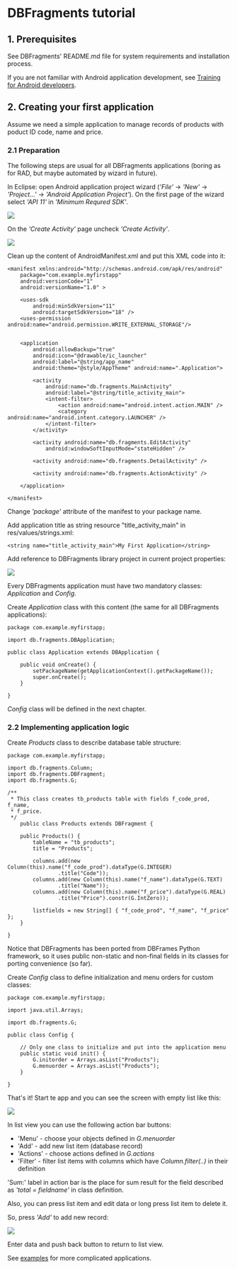 # DBFragments tutorial

## 1. Prerequisites

See DBFragments' README.md file for system requirements and installation process.

If you are not familiar with Android application development, see [Training for Android developers](http://developer.android.com/training/index.html).

## 2. Creating your first application

Assume we need a simple application to manage records of products with poduct ID code, name and price.

### 2.1 Preparation

The following steps are usual for all DBFragments applications (boring as for RAD, but maybe automated by wizard in future).

In Eclipse: open Android application project wizard (*'File'* -> *'New'* -> *'Project...'* -> *'Android Application Project'*).
On the first page of the wizard select *'API 11'* in *'Minimum Requred SDK'*.

![](img/image10.png)

On the *'Create Activity'* page uncheck *'Create Activity'*.

![](img/image20.png)

Clean up the content of AndroidManifest.xml and put this XML code into it:

	<manifest xmlns:android="http://schemas.android.com/apk/res/android"
	    package="com.example.myfirstapp"
	    android:versionCode="1"
	    android:versionName="1.0" >
	
	    <uses-sdk
	        android:minSdkVersion="11"
	        android:targetSdkVersion="18" />
	    <uses-permission android:name="android.permission.WRITE_EXTERNAL_STORAGE"/>
	
	
	    <application
	        android:allowBackup="true"
	        android:icon="@drawable/ic_launcher"
	        android:label="@string/app_name"
	        android:theme="@style/AppTheme" android:name=".Application">
	        
	        <activity
	            android:name="db.fragments.MainActivity"
	            android:label="@string/title_activity_main"> 
	            <intent-filter>
	                <action android:name="android.intent.action.MAIN" />
	                <category android:name="android.intent.category.LAUNCHER" />
	            </intent-filter>
	        </activity>
	        
	        <activity android:name="db.fragments.EditActivity"
	            android:windowSoftInputMode="stateHidden" />
	
	        <activity android:name="db.fragments.DetailActivity" />
	        
	        <activity android:name="db.fragments.ActionActivity" />
	        
	    </application>
	
	</manifest>

Change *'package'* attribute of the manifest to your package name.

Add application title as string resource "title_activity_main" in res/values/strings.xml:

	<string name="title_activity_main">My First Application</string>

Add reference to DBFragments library project in current project properties:
 
![](img/image30.png)

Every DBFragments application must have two mandatory classes: *Application* and *Config*.

Create *Application* class with this content (the same for all DBFragments applications):

    package com.example.myfirstapp;
    
    import db.fragments.DBApplication;
    
    public class Application extends DBApplication {
    	
    	public void onCreate() {
    		setPackageName(getApplicationContext().getPackageName());
    		super.onCreate();
    	}
    
    }
    
*Config* class will be defined in the next chapter.

    
### 2.2 Implementing application logic

Create *Products* class to describe database table structure:

    package com.example.myfirstapp;
    
    import db.fragments.Column;
    import db.fragments.DBFragment;
    import db.fragments.G;
    
    /**
     * This class creates tb_products table with fields f_code_prod, f_name,
     * f_price.
     */
        public class Products extends DBFragment {
    
    	public Products() {
    		tableName = "tb_products";
    		title = "Products";
    
    		columns.add(new Column(this).name("f_code_prod").dataType(G.INTEGER)
    				.title("Code"));
    		columns.add(new Column(this).name("f_name").dataType(G.TEXT)
    				.title("Name"));
    		columns.add(new Column(this).name("f_price").dataType(G.REAL)
    				.title("Price").constr(G.IntZero));
    
    		listfields = new String[] { "f_code_prod", "f_name", "f_price" };
    	}

    }

Notice that DBFragments has been ported from DBFrames Python framework, so it uses public non-static and non-final fields in its classes for porting convenience (so far).
        
Create *Config* class to define initialization and menu orders for custom classes:

    package com.example.myfirstapp;
    
    import java.util.Arrays;
    
    import db.fragments.G;
    
    public class Config {
    
    	// Only one class to initialize and put into the application menu
    	public static void init() {
    		G.initorder = Arrays.asList("Products");
    		G.menuorder = Arrays.asList("Products");
    	}
    
    }
    
That's it! Start te app and you can see the screen with empty list like this:
    
![](img/image40.png)

In list view you can use the following action bar buttons:

* 'Menu' - choose your objects defined in *G.menuorder*
* 'Add' - add new list item (database record)
* 'Actions' - choose actions defined in *G.actions*
* 'Filter' - filter list items with columns which have *Column.filter(..)* in their definition

'Sum:' label in action bar is the place for sum result for the field described as *'total = fieldname'* in class definition.

Also, you can press list item and edit data or long press list item to delete it. 

So, press *'Add'* to add new record:

![](img/image50.png)

Enter data and push back button to return to list view.

See [examples](./examples/) for more complicated applications.

